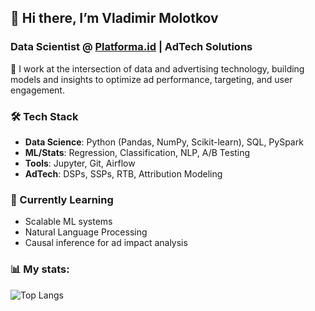 ## 👋 Hi there, I’m Vladimir Molotkov 
### Data Scientist @ [Platforma.id](https://platforma.id/) | AdTech Solutions 

🔭 I work at the intersection of data and advertising technology, building models and insights to optimize ad performance, targeting, and user engagement. 

### 🛠️ Tech Stack  

- **Data Science**: Python (Pandas, NumPy, Scikit-learn), SQL, PySpark  
- **ML/Stats**: Regression, Classification, NLP, A/B Testing  
- **Tools**: Jupyter, Git, Airflow  
- **AdTech**: DSPs, SSPs, RTB, Attribution Modeling

### 🌱 Currently Learning  
- Scalable ML systems
- Natural Language Processing
- Causal inference for ad impact analysis  
  
### 📊 My stats:

![Top Langs](https://github-readme-stats.vercel.app/api/top-langs/?username=vladimir-molotkov&layout=compact&theme=dark)
